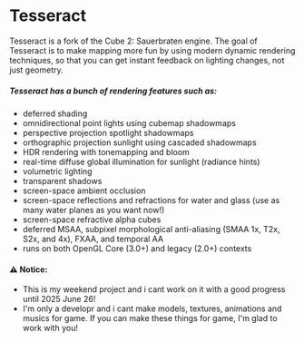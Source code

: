 # Tesseract

Tesseract is a fork of the Cube 2: Sauerbraten engine. The goal of Tesseract
is to make mapping more fun by using modern dynamic rendering techniques, so
that you can get instant feedback on lighting changes, not just geometry.

##### Tesseract has a bunch of rendering features such as:
* deferred shading
* omnidirectional point lights using cubemap shadowmaps
* perspective projection spotlight shadowmaps
* orthographic projection sunlight using cascaded shadowmaps
* HDR rendering with tonemapping and bloom
* real-time diffuse global illumination for sunlight (radiance hints)
* volumetric lighting
* transparent shadows
* screen-space ambient occlusion
* screen-space reflections and refractions for water and glass (use as many water planes as you want now!)
* screen-space refractive alpha cubes
* deferred MSAA, subpixel morphological anti-aliasing (SMAA 1x, T2x, S2x, and 4x), FXAA, and temporal AA
* runs on both OpenGL Core (3.0+) and legacy (2.0+) contexts


#### ⚠️ Notice:
* This is my weekend project and i cant work on it with a good progress until 2025 June 26!
* I'm only a developr and i cant make models, textures, animations and musics for game. If you can make these things for game, I'm glad to work with you!